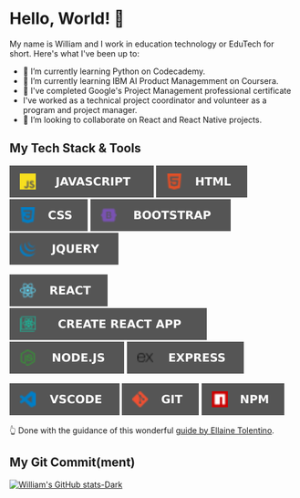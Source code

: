 # Hello, World! 👋

<!-- ## Pleasure to meet you. 🤝 -->
My name is William and I work in education technology or EduTech for short. Here's what I've been up to:
- 🔭 I’m currently learning Python on Codecademy.
- 🌱 I’m currently learning IBM AI Product Managemment on Coursera.
- 🌱 I've completed Google's Project Management professional certificate
- I've worked as a technical project coordinator and volunteer as a program and project manager.
- 👯 I’m looking to collaborate on React and React Native projects.

## My Tech Stack & Tools

![JavaScript](assets/javascript.svg) ![HTML](assets/html.svg) ![CSS](assets/css.svg)  ![Bootstrap](assets/bootstrap.svg) ![jQuery](assets/jquery.svg)

![React](assets/react.svg) ![Create React App](assets/create.svg) ![Node](assets/node.svg) ![Express](assets/express.svg)

![VSCode](assets/vscode.svg) ![Git](assets/git.svg) ![NPM](assets/npm.svg)

👆 Done with the guidance of this wonderful [guide by Ellaine Tolentino](https://dev.to/tolentinoel/customized-tech-stack-badges-for-your-profile-1dpg).

## My Git Commit(ment)
[![William's GitHub stats-Dark](https://github-readme-stats.vercel.app/api?username=linkwithlionhart&show_icons=true&theme=gruvbox)](https://github.com/linkwithlionhart/github-readme-stats)
